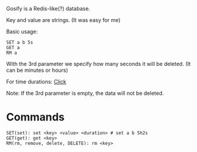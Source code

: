 Gosify is a Redis-like(?) database.

Key and value are strings. (It was easy for me)

Basic usage:
```
SET a b 5s
GET a
RM a
```

With the 3rd parameter we specify how many seconds it will be deleted. (It can be minutes or hours)

For time durations: [Click](https://pkg.go.dev/time#ParseDuration)

Note: If the 3rd parameter is empty, the data will not be deleted.

# Commands
```
SET(set): set <key> <value> <duration> # set a b 5h2s
GET(get): get <key>
RM(rm, remove, delete, DELETE): rm <key>
```